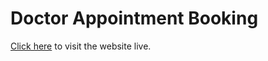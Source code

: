 ﻿# Doctor Appointment Booking
 
[Click here](https://doctor-appointment-booking-v5i4.onrender.com) to visit the website live.

